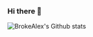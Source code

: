 ### Hi there 👋

![BrokeAlex's Github stats](https://github-readme-stats.vercel.app/api?username=brokealex&count_private=true)
